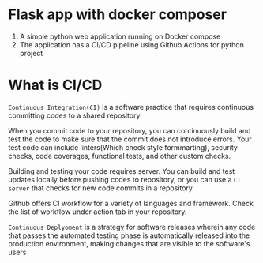 # Flask app with docker composer
1. A simple python web application running on Docker compose
2. The application has a CI/CD pipeline using Github Actions for python project
# What is CI/CD
`Continuous Integration(CI)` is a software practice that requires continuous committing codes to a shared repository

  When you commit code to your repository, you can continuously build and test the code to make sure that the commit does not introduce errors. Your test code can include linters(Which check style formmarting), security checks, code coverages, functional tests, and other custom checks.


  Building and testing your code requires server. You can build and test updates locally before pushing codes to repository, or you can use a `CI server` that checks for new code commits in a repository.

  Github offers CI workflow for a variety of languages and framework. Check the list of workflow under action tab in your repository.

`Continuous Deplyoment` is a strategy for software releases wherein any code that passes the automated testing phase is automatically released into the production environment, making changes that are visible to the software's users




